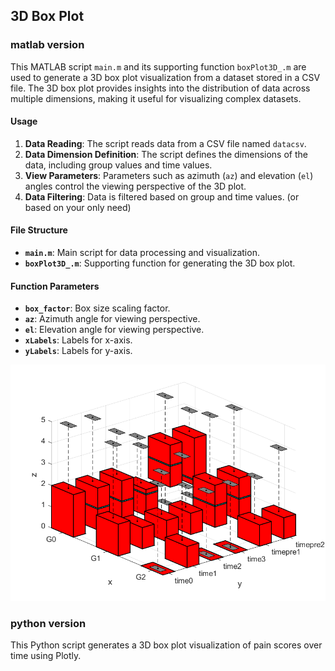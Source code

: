 ## 3D Box Plot

### matlab version

This MATLAB script `main.m` and its supporting function `boxPlot3D_.m` are used to generate a 3D box plot visualization from a dataset stored in a CSV file. The 3D box plot provides insights into the distribution of data across multiple dimensions, making it useful for visualizing complex datasets.

#### Usage
1. **Data Reading**: The script reads data from a CSV file named `datacsv`.
2. **Data Dimension Definition**: The script defines the dimensions of the data, including group values and time values.
3. **View Parameters**: Parameters such as azimuth (`az`) and elevation (`el`) angles control the viewing perspective of the 3D plot.
4. **Data Filtering**: Data is filtered based on group and time values. (or based on your only need)

#### File Structure
- **`main.m`**: Main script for data processing and visualization.
- **`boxPlot3D_.m`**: Supporting function for generating the 3D box plot.

#### Function Parameters
- **`box_factor`**: Box size scaling factor.
- **`az`**: Azimuth angle for viewing perspective.
- **`el`**: Elevation angle for viewing perspective.
- **`xLabels`**: Labels for x-axis.
- **`yLabels`**: Labels for y-axis.

![3D Box Plot](3D_box_plot.png)

### python version

This Python script generates a 3D box plot visualization of pain scores over time using Plotly.
